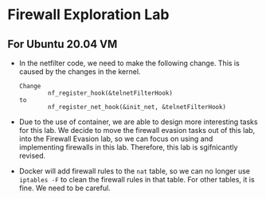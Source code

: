 # Firewall Exploration Lab

## For Ubuntu 20.04 VM

- In the netfilter code, we need to make the following change.  This is caused by the changes in the kernel.
   ```
   Change 
           nf_register_hook(&telnetFilterHook)
   to
           nf_register_net_hook(&init_net, &telnetFilterHook)
   ```

- Due to the use of container, we are able to design more interesting tasks for
this lab. We decide to move the firewall evasion tasks out of this lab, 
into the Firewall Evasion lab, so we can focus on using and implementing 
firewalls in this lab. Therefore, this lab is sgifnicantly revised. 


- Docker will add firewall rules to the `nat` table, 
so we can no longer use ```iptables -F``` to clean the firewall rules in that table. 
For other tables, it is fine. We need to be careful.
